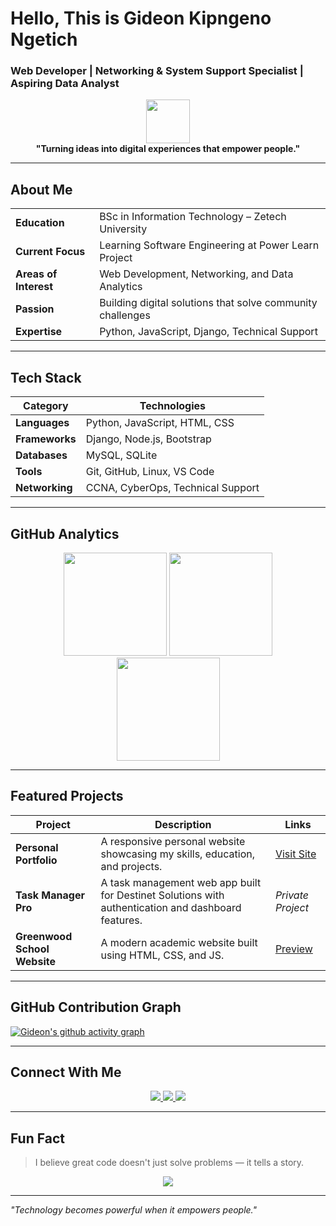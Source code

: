 # Hello, This is Gideon Kipngeno Ngetich

### Web Developer | Networking & System Support Specialist | Aspiring Data Analyst
<p align="center">
  <img src="https://github.com/ashutosh00710/ashutosh00710/raw/master/assets/developer.gif" width="70">
  <br/>
  <b>"Turning ideas into digital experiences that empower people."</b>
</p>

---

## About Me

| | |
|-|-|
| **Education** | BSc in Information Technology – Zetech University |
| **Current Focus** | Learning Software Engineering at Power Learn Project |
| **Areas of Interest** | Web Development, Networking, and Data Analytics |
| **Passion** | Building digital solutions that solve community challenges |
| **Expertise** | Python, JavaScript, Django, Technical Support |

---

## Tech Stack

| Category | Technologies |
|----------|--------------|
| **Languages** | Python, JavaScript, HTML, CSS |
| **Frameworks** | Django, Node.js, Bootstrap |
| **Databases** | MySQL, SQLite |
| **Tools** | Git, GitHub, Linux, VS Code |
| **Networking** | CCNA, CyberOps, Technical Support |

---

## GitHub Analytics

<p align="center">
  <img src="https://github-readme-stats.vercel.app/api?username=Gideon-Kipngeno&show_icons=true&theme=tokyonight&hide_border=true" height="165">
  <img src="https://github-readme-streak-stats.herokuapp.com/?user=Gideon-Kipngeno&theme=tokyonight&hide_border=true" height="165">
  <br/>
  <img src="https://github-readme-stats.vercel.app/api/top-langs/?username=Gideon-Kipngeno&layout=compact&theme=tokyonight&hide_border=true" height="165">
</p>

---

## Featured Projects

| Project | Description | Links |
|---------|-------------|--------|
| **Personal Portfolio** | A responsive personal website showcasing my skills, education, and projects. | [Visit Site](https://gideon-kipngeno.github.io/GIDEON_K_N/) |
| **Task Manager Pro** | A task management web app built for Destinet Solutions with authentication and dashboard features. | *Private Project* |
| **Greenwood School Website** | A modern academic website built using HTML, CSS, and JS. | [Preview](https://gideon-kipngeno.github.io/Greenwood/) |

---

## GitHub Contribution Graph

[![Gideon's github activity graph](https://github-readme-activity-graph.vercel.app/graph?username=Gideon-Kipngeno&theme=tokyo-night&hide_border=true)](https://github.com/Gideon-Kipngeno)

---

## Connect With Me

<p align="center">
  <a href="mailto:giddykipngeno5@gmail.com">
    <img src="https://img.shields.io/badge/Email-Contact Me-red?style=for-the-badge&logo=gmail">
  </a>
  <a href="https://linkedin.com/in/gideon-k-ngetich">
    <img src="https://img.shields.io/badge/LinkedIn-Gideon Ngetich-blue?style=for-the-badge&logo=linkedin">
  </a>
  <a href="https://gideon-kipngeno.github.io/portfolio/">
    <img src="https://img.shields.io/badge/Portfolio-Visit-green?style=for-the-badge&logo=google-chrome">
  </a>
</p>

---

## Fun Fact
> I believe great code doesn't just solve problems — it tells a story.

<p align="center">
  <img src="https://komarev.com/ghpvc/?username=Gideon-Kipngeno&color=brightgreen&style=for-the-badge">
</p>

---

*"Technology becomes powerful when it empowers people."*
